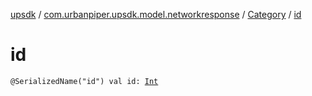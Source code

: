 [upsdk](../../index.md) / [com.urbanpiper.upsdk.model.networkresponse](../index.md) / [Category](index.md) / [id](./id.md)

# id

`@SerializedName("id") val id: `[`Int`](https://kotlinlang.org/api/latest/jvm/stdlib/kotlin/-int/index.html)